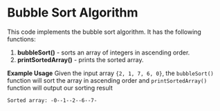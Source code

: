 # Bubble Sort Algorithm

This code implements the bubble sort algorithm. It has the following functions:  
1. **bubbleSort()** - sorts an array of integers in ascending order.  
2. **printSortedArray()** - prints the sorted array.

**Example Usage**
Given the input array `{2, 1, 7, 6, 0}`, the `bubbleSort()` function will sort the array in ascending order and `printSortedArray()` function will output our sorting result
```
Sorted array: -0--1--2--6--7-
```
